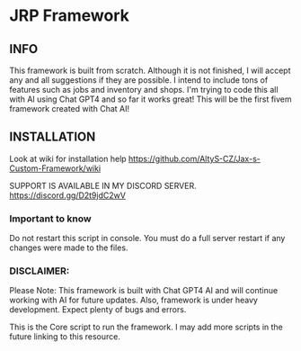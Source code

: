 # JRP Framework

## INFO

This framework is built from scratch. Although it is not finished, I will accept any and all suggestions if they are possible. I intend to include tons of features such as jobs and inventory and shops. I'm trying to code this all with AI using Chat GPT4 and so far it works great! This will be the first fivem framework created with Chat AI! 

## INSTALLATION

Look at wiki for installation help
https://github.com/AltyS-CZ/Jax-s-Custom-Framework/wiki

SUPPORT IS AVAILABLE IN MY DISCORD SERVER.
https://discord.gg/D2t9jdC2wV

### Important to know
Do not restart this script in console. You must do a full server restart if any changes were made to the files.


### DISCLAIMER:
Please Note: This framework is built with Chat GPT4 AI and will continue working with AI for future updates. Also, framework is under heavy development. Expect plenty of bugs and errors.

This is the Core script to run the framework. I may add more scripts in the future linking to this resource.
